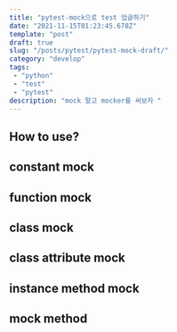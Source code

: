 ```yaml
---
title: "pytest-mock으로 test 업글하기"
date: "2021-11-15T01:23:45.678Z"
template: "post"
draft: true
slug: "/posts/pytest/pytest-mock-draft/"
category: "develop"
tags:
 - "python"
 - "test"
 - "pytest"
description: "mock 말고 mocker를 써보자 "
---
```



## How to use? 

## constant mock

## function mock

## class mock

## class attribute mock

## instance method mock



## mock method

